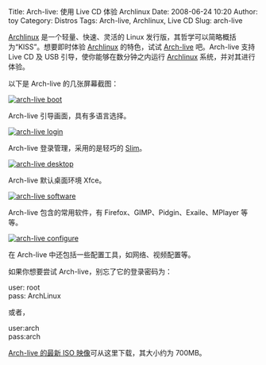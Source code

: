 Title: Arch-live: 使用 Live CD 体验 Archlinux
Date: 2008-06-24 10:20
Author: toy
Category: Distros
Tags: Arch-live, Archlinux, Live CD
Slug: arch-live

[Archlinux](http://linuxtoy.org/tag/archlinux) 是一个轻量、快速、灵活的
Linux 发行版，其哲学可以简略概括为“KISS”。想要即时体验
[Archlinux](http://linuxtoy.org/tag/archlinux) 的特色，试试
[Arch-live](http://arch-live.blogspot.com) 吧。Arch-live 支持 Live CD 及
USB 引导，使你能够在数分钟之内运行
[Archlinux](http://linuxtoy.org/tag/archlinux) 系统，并对其进行体验。

以下是 Arch-live 的几张屏幕截图：

[![arch-live
boot](http://i.linuxtoy.org/i/2008/06/boot-thumb.png)](http://i.linuxtoy.org/i/2008/06/boot.png)

Arch-live 引导画面，具有多语言选择。

[![arch-live
login](http://i.linuxtoy.org/i/2008/06/login-thumb.png)](http://i.linuxtoy.org/i/2008/06/login.png)

Arch-live 登录管理，采用的是轻巧的
[Slim](http://linuxtoy.org/archives/slim.html)。

[![arch-live
desktop](http://i.linuxtoy.org/i/2008/06/desktop-thumb.png)](http://i.linuxtoy.org/i/2008/06/desktop.png)

Arch-live 默认桌面环境 Xfce。

[![arch-live
software](http://i.linuxtoy.org/i/2008/06/software-thumb.png)](http://i.linuxtoy.org/i/2008/06/software.png)

Arch-live 包含的常用软件，有 Firefox、GIMP、Pidgin、Exaile、MPlayer
等等。

[![arch-live
configure](http://i.linuxtoy.org/i/2008/06/configure-thumb.png)](http://i.linuxtoy.org/i/2008/06/configure.png)

在 Arch-live 中还包括一些配置工具，如网络、视频配置等。

如果你想要尝试 Arch-live，别忘了它的登录密码为：

user: root  
pass: ArchLinux

或者，

user:arch  
pass:arch

[Arch-live 的最新 ISO
映像](http://arch-live.isawsome.net/iso/)可从这里下载，其大小约为
700MB。
